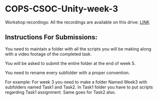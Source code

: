 # COPS-CSOC-Unity-week-3
Workshop recordings: All the recordings are available on this drive: [LINK](https://drive.google.com/drive/folders/1M1rsqS4ogZmJXV-u5Hx0Vcq2q6omsOfU)

## Instructions For Submissions:

You need to maintain a folder with all the scripts you will be making along with a video footage of the completed task.

You will be asked to submit the entire folder at the end of week 5. 

You need to rename every subfolder with a proper convention. 

For example: For week 3 you need to make a folder Named Week3 with subfolders named Task1 and Task2. In Task1 folder you have to put scripts regarding Task1 assignment. Same goes for Task2 also. 



